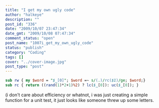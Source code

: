 ```yaml
---
title: "I get my own ugly code"
author: "halkeye"
description: ""
post_id: "336"
date: "2009/10/07 23:47:34"
date_gmt: "2009/10/08 07:47:34"
comment_status: "open"
post_name: "1007i_get_my_own_ugly_code"
status: "publish"
category: "Coding"
tags: []
cover: "../cover-image.jpg"
post_type: "post"
---
```


```perl
sub rw { my $word = "$_[0]"; $word =~ s/(.)/rc($1)/ge; $word;}
sub rc { return ((rand(1)*2+1)%2) ? lc($_[0]): uc($_[0]); }
```

(i don't care about efficiency or whatnot, i was just creating a simple function for a unit test, it just looks like someone threw up some letters.
